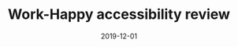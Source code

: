 ---
title: Work-Happy accessibility review
type: responsive
typedesc: Responsive website
client: Work-Happy
description: An innovative platform that encourages employees to take control of their happiness at work through guided reflections. I performed an accessibility audit and delivered a prioritised list of issues and recommendations.
date: 2019-12-01
casestudy: false
---